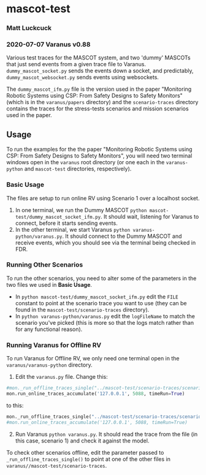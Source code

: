 # mascot-test
### Matt Luckcuck
### 2020-07-07 Varanus v0.88

Various test traces for the MASCOT system, and two 'dummy' MASCOTs that just send events from a given trace file to Varanus. `dummy_mascot_socket.py` sends the events down a socket, and predictably, `dummy_mascot_websocket.py` sends  events using websockets.

The `dummy_mascot_ifm.py` file is the version used in the paper "Monitoring Robotic Systems using CSP: From Safety Designs to Safety Monitors" (which is in the `varanus/papers` directory) and the `scenario-traces` directory contains the traces for the stress-tests scenarios and mission scenarios used in the paper.

## Usage

To run the examples for the the paper "Monitoring Robotic Systems using CSP: From Safety Designs to Safety Monitors", you will need two terminal windows open in the `varanus` root directory (or one each in the `varanus-python` and `mascot-test` directories, respectively).

### Basic Usage

The files are setup to run online RV using Scenario 1 over a localhost socket.

1. In one terminal, we run the Dummy MASCOT `python mascot-test/dummy_mascot_socket_ifm.py`. It should wait, listening for Varanus to connect, before it starts sending events.
2. In the other terminal, we start Varanus `python varanus-python/varanus.py`. It should connect to the Dummy MASCOT and receive events, which you should see via the terminal being checked in FDR.

### Running Other Scenarios

To run the other scenarios, you need to alter some of the parameters in the two files we used in **Basic Usage**.

* In `python mascot-test/dummy_mascot_socket_ifm.py` edit the `FILE` constant to point at the scenario trace you want to use (they can be found in the `mascot-test/scenario-traces` directory).
* In `python varanus-python/varanus.py` edit the `logFileName` to match the scenario you've picked (this is more so that the logs match rather than for any functional reason).

### Running Varanus for Offline RV

To run Varanus for Offline RV, we only need one terminal open in the `varanus/varanus-python`  directory.

1. Edit the `varanus.py` file.
Change this:
```python
#mon._run_offline_traces_single("../mascot-test/scenario-traces/scenario1-trace.json")
mon.run_online_traces_accumulate('127.0.0.1', 5088, timeRun=True)
```
to this:
```python
mon._run_offline_traces_single("../mascot-test/scenario-traces/scenario1-trace.json")
#mon.run_online_traces_accumulate('127.0.0.1', 5088, timeRun=True)
```
2. Run Varanus `python varanus.py`. It should read the trace from the file (in this case, scenario 1) and check it against the model.

To check other scenarios offline, edit the parameter passed to `_run_offline_traces_single()` to point at one of the other files in `varanus//mascot-test/scenario-traces`.
